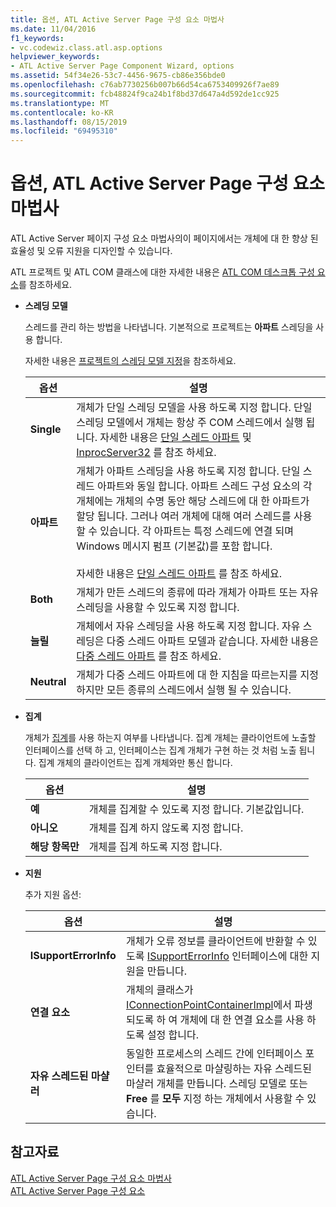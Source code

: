 ```yaml
---
title: 옵션, ATL Active Server Page 구성 요소 마법사
ms.date: 11/04/2016
f1_keywords:
- vc.codewiz.class.atl.asp.options
helpviewer_keywords:
- ATL Active Server Page Component Wizard, options
ms.assetid: 54f34e26-53c7-4456-9675-cb86e356bde0
ms.openlocfilehash: c76ab7730256b007b66d54ca6753409926f7ae89
ms.sourcegitcommit: fcb48824f9ca24b1f8bd37d647a4d592de1cc925
ms.translationtype: MT
ms.contentlocale: ko-KR
ms.lasthandoff: 08/15/2019
ms.locfileid: "69495310"
---
```

# <a name="options-atl-active-server-page-component-wizard"></a>옵션, ATL Active Server Page 구성 요소 마법사

ATL Active Server 페이지 구성 요소 마법사의이 페이지에서는 개체에 대 한 향상 된 효율성 및 오류 지원을 디자인할 수 있습니다.

ATL 프로젝트 및 ATL COM 클래스에 대한 자세한 내용은 [ATL COM 데스크톱 구성 요소](../../atl/atl-com-desktop-components.md)를 참조하세요.

- **스레딩 모델**

   스레드를 관리 하는 방법을 나타냅니다. 기본적으로 프로젝트는 **아파트** 스레딩을 사용 합니다.

   자세한 내용은 [프로젝트의 스레딩 모델 지정](../../atl/specifying-the-threading-model-for-a-project-atl.md)을 참조하세요.

   |옵션|설명|
   |------------|-----------------|
   |**Single**|개체가 단일 스레딩 모델을 사용 하도록 지정 합니다. 단일 스레딩 모델에서 개체는 항상 주 COM 스레드에서 실행 됩니다. 자세한 내용은 [단일 스레드 아파트](/windows/win32/com/single-threaded-apartments) 및 [InprocServer32](/windows/win32/com/inprocserver32) 를 참조 하세요.|
   |**아파트**|개체가 아파트 스레딩을 사용 하도록 지정 합니다. 단일 스레드 아파트와 동일 합니다. 아파트 스레드 구성 요소의 각 개체에는 개체의 수명 동안 해당 스레드에 대 한 아파트가 할당 됩니다. 그러나 여러 개체에 대해 여러 스레드를 사용할 수 있습니다. 각 아파트는 특정 스레드에 연결 되며 Windows 메시지 펌프 (기본값)를 포함 합니다.<br /><br /> 자세한 내용은 [단일 스레드 아파트](/windows/win32/com/single-threaded-apartments) 를 참조 하세요.|
   |**Both**|개체가 만든 스레드의 종류에 따라 개체가 아파트 또는 자유 스레딩을 사용할 수 있도록 지정 합니다.|
   |**늘릴**|개체에서 자유 스레딩을 사용 하도록 지정 합니다. 자유 스레딩은 다중 스레드 아파트 모델과 같습니다. 자세한 내용은 [다중 스레드 아파트](/windows/win32/com/multithreaded-apartments) 를 참조 하세요.|
   |**Neutral**|개체가 다중 스레드 아파트에 대 한 지침을 따르는지를 지정 하지만 모든 종류의 스레드에서 실행 될 수 있습니다.|

- **집계**

   개체가 [집계](/windows/win32/com/aggregation)를 사용 하는지 여부를 나타냅니다. 집계 개체는 클라이언트에 노출할 인터페이스를 선택 하 고, 인터페이스는 집계 개체가 구현 하는 것 처럼 노출 됩니다. 집계 개체의 클라이언트는 집계 개체와만 통신 합니다.

   |옵션|설명|
   |------------|-----------------|
   |**예**|개체를 집계할 수 있도록 지정 합니다. 기본값입니다.|
   |**아니오**|개체를 집계 하지 않도록 지정 합니다.|
   |**해당 항목만**|개체를 집계 하도록 지정 합니다.|

- **지원**

   추가 지원 옵션:

   |옵션|설명|
   |------------|-----------------|
   |**ISupportErrorInfo**|개체가 오류 정보를 클라이언트에 반환할 수 있도록 [ISupportErrorInfo](../../atl/reference/isupporterrorinfoimpl-class.md) 인터페이스에 대한 지원을 만듭니다.|
   |**연결 요소**|개체의 클래스가 [IConnectionPointContainerImpl](../../atl/reference/iconnectionpointcontainerimpl-class.md)에서 파생 되도록 하 여 개체에 대 한 연결 요소를 사용 하도록 설정 합니다.|
   |**자유 스레드된 마샬러**|동일한 프로세스의 스레드 간에 인터페이스 포인터를 효율적으로 마샬링하는 자유 스레드된 마샬러 개체를 만듭니다. 스레딩 모델로 또는 **Free** 를 **모두** 지정 하는 개체에서 사용할 수 있습니다.|

## <a name="see-also"></a>참고자료

[ATL Active Server Page 구성 요소 마법사](../../atl/reference/atl-active-server-page-component-wizard.md)<br/>
[ATL Active Server Page 구성 요소](../../atl/reference/adding-an-atl-active-server-page-component.md)
